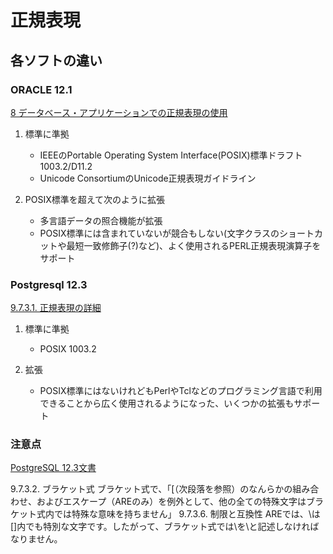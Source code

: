 # 正規表現 #

## 各ソフトの違い ##

### ORACLE 12.1 ###

[8 データベース・アプリケーションでの正規表現の使用](https://docs.oracle.com/cd/E57425_01/121/ADFNS/adfns_regexp.htm)

1. 標準に準拠
    * IEEEのPortable Operating System Interface(POSIX)標準ドラフト1003.2/D11.2
    * Unicode ConsortiumのUnicode正規表現ガイドライン

1. POSIX標準を超えて次のように拡張
    * 多言語データの照合機能が拡張
    * POSIX標準には含まれていないが競合もしない(文字クラスのショートカットや最短一致修飾子(?)など)、よく使用されるPERL正規表現演算子をサポート

### Postgresql 12.3 ###

[9.7.3.1. 正規表現の詳細](https://www.postgresql.jp/document/12/html/functions-matching.html#POSIX-METASYNTAX)

1. 標準に準拠
    * POSIX 1003.2

1. 拡張
    * POSIX標準にはないけれどもPerlやTclなどのプログラミング言語で利用できることから広く使用されるようになった、いくつかの拡張もサポート

### 注意点 ###

[PostgreSQL 12.3文書 ](https://www.postgresql.jp/document/12/html/functions-matching.html#POSIX-METASYNTAX)

9.7.3.2. ブラケット式
ブラケット式で、「[（次段落を参照）のなんらかの組み合わせ、およびエスケープ（AREのみ）を例外として、他の全ての特殊文字はブラケット式内では特殊な意味を持ちません」
9.7.3.6. 制限と互換性
AREでは、\は[]内でも特別な文字です。したがって、ブラケット式では\を\\と記述しなければなりません。